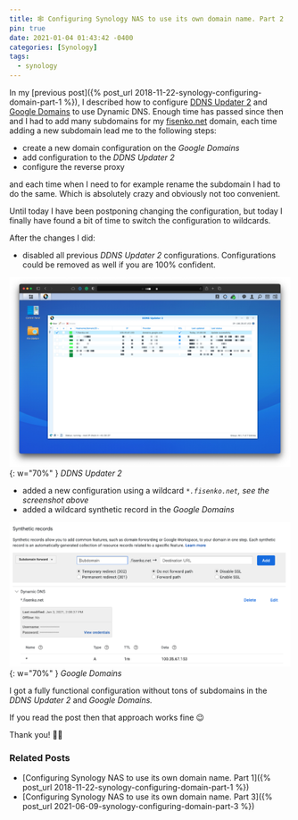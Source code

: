 ```yaml
---
title: 🕸 Configuring Synology NAS to use its own domain name. Part 2
pin: true
date: 2021-01-04 01:43:42 -0400
categories: [Synology]
tags:
  - synology
---
```


In my [previous post]({% post_url 2018-11-22-synology-configuring-domain-part-1 %}), I described how to configure [DDNS Updater 2](https://www.cphub.net/?p=ddnsupdater2) and [Google Domains](https://domains.google/) to use Dynamic DNS. Enough time has passed since then and I had to add many subdomains for my [fisenko.net](https://fisenko.net) domain, each time adding a new subdomain lead me to the following steps:

- create a new domain configuration on the _Google Domains_
- add configuration to the _DDNS Updater 2_
- configure the reverse proxy

and each time when I need to for example rename the subdomain I had to do the same. Which is absolutely crazy and obviously not too convenient.

Until today I have been postponing changing the configuration, but today I finally have found a bit of time to switch the configuration to wildcards.

After the changes I did:

- disabled all previous _DDNS Updater 2_ configurations. Configurations could be removed as well if you are 100% confident.

![DDNS Updater 2](/assets/img/blog/synology-configuring-domain-part-2/image.png){: w="70%" }
_DDNS Updater 2_

- added a new configuration using a wildcard _`*.fisenko.net`, see the screenshot above_
- added a wildcard synthetic record in the _Google Domains_

![Google Domains](/assets/img/blog/synology-configuring-domain-part-2/image-1.png){: w="70%" }
_Google Domains_

I got a fully functional configuration without tons of subdomains in the _DDNS Updater 2_ and _Google Domains._

If you read the post then that approach works fine 😉

Thank you! 🙏🏻

### Related Posts

- [Configuring Synology NAS to use its own domain name. Part 1]({% post_url 2018-11-22-synology-configuring-domain-part-1 %})
- [Configuring Synology NAS to use its own domain name. Part 3]({% post_url 2021-06-09-synology-configuring-domain-part-3 %})
